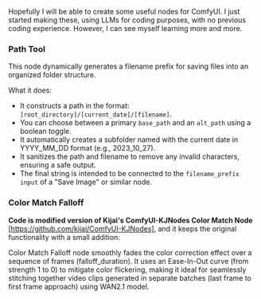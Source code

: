 Hopefully I will be able to create some useful nodes for ComfyUI. I just started making these, using LLMs for coding purposes, with no previous coding experience. However, I can see myself learning more and more. 

### Path Tool
This node dynamically generates a filename prefix for saving files into an organized folder structure.

What it does:
* It constructs a path in the format: `[root_directory]/[current_date]/[filename]`.
* You can choose between a primary `base_path` and an `alt_path` using a boolean toggle.
* It automatically creates a subfolder named with the current date in YYYY_MM_DD format (e.g., 2023_10_27).
* It sanitizes the path and filename to remove any invalid characters, ensuring a safe output.
* The final string is intended to be connected to the `filename_prefix input` of a "Save Image" or similar node.

### Color Match Falloff
**Code is modified version of Kijai's ComfyUI-KJNodes Color Match Node** [https://github.com/kijai/ComfyUI-KJNodes], and it keeps the original functionality with a small addition:

Color Match Falloff node smoothly fades the color correction effect over a sequence of frames (falloff_duration). It uses an Ease-In-Out curve (from strength 1 to 0) to mitigate color flickering, making it ideal for seamlessly stitching together video clips generated in separate batches (last frame to first frame approach) using WAN2.1 model.
